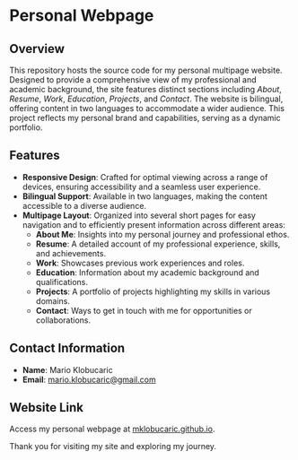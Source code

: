 # Personal Webpage

## Overview

This repository hosts the source code for my personal multipage website. Designed to provide a comprehensive view of my professional and academic background, the site features distinct sections including *About*, *Resume*, *Work*, *Education*, *Projects*, and *Contact*. The website is bilingual, offering content in two languages to accommodate a wider audience. This project reflects my personal brand and capabilities, serving as a dynamic portfolio.

## Features

- **Responsive Design**: Crafted for optimal viewing across a range of devices, ensuring accessibility and a seamless user experience.
- **Bilingual Support**: Available in two languages, making the content accessible to a diverse audience.
- **Multipage Layout**: Organized into several short pages for easy navigation and to efficiently present information across different areas:
  - **About Me**: Insights into my personal journey and professional ethos.
  - **Resume**: A detailed account of my professional experience, skills, and achievements.
  - **Work**: Showcases previous work experiences and roles.
  - **Education**: Information about my academic background and qualifications.
  - **Projects**: A portfolio of projects highlighting my skills in various domains.
  - **Contact**: Ways to get in touch with me for opportunities or collaborations.

## Contact Information

- **Name**: Mario Klobucaric
- **Email**: [mario.klobucaric@gmail.com](mario.klobucaric@gmail.com)

## Website Link

Access my personal webpage at [mklobucaric.github.io](https://mklobucaric.github.io/).

Thank you for visiting my site and exploring my journey.


